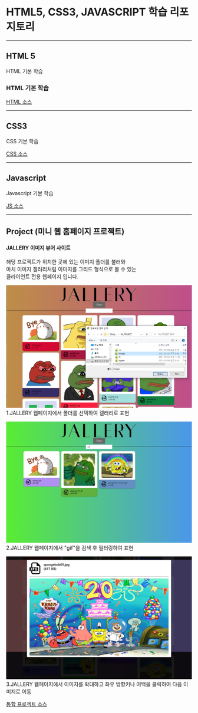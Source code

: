 # HTML5, CSS3, JAVASCRIPT 학습 리포지토리

------------------------
## HTML 5
HTML 기본 학습

### HTML 기본 학습
[HTML 소스](01_HTML)

------------------------
## CSS3
CSS 기본 학습    


[CSS 소스](02_CSS)

------------------------
## Javascript
Javascript 기본 학습


[JS 소스](03_JS)

------------------------
## Project (미니 웹 홈페이지 프로젝트)

#### JALLERY 이미지 뷰어 사이트
해당 프로젝트가 위치한 곳에 있는 이미지 폴더를 불러와  
마치 이미지 갤러리처럼 이미지를 그리드 형식으로 볼 수 있는  
클라이언트 전용 웹페이지 입니다.
  
![결과1](ref_images/intro_page.png "전체 웹페이지")  
1.JALLERY 웹페이지에서 폴더를 선택하여 갤러리로 표현
     
        
![결과2](ref_images/search_page.png "웹페이지 검색")  
2.JALLERY 웹페이지에서 "gif"을 검색 후 필터링하여 표현
   
      
![결과3](ref_images/move_page.png "웹페이지 이동")  
3.JALLERY 웹페이지에서 이미지를 확대하고 좌우 방향키나 여백을 클릭하여 다음 이미지로 이동
   
      
[통합 프로젝트 소스](04_PROJECT)
